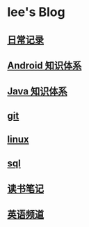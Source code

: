 # lee's Blog

## [日常记录](Daily-Question-Record.md)

## [Android 知识体系](android/README.md)

## [Java 知识体系](java/README.md)

## [git](git/README.md)

## [linux](linux/README.md)

## [sql](sql/SQLite.md)

## [读书笔记](book/README.md)

## [英语频道](english-learning/README.md)